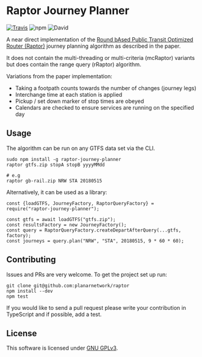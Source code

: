 Raptor Journey Planner
=========================
[![Travis](https://img.shields.io/travis/planarnetwork/raptor.svg?style=flat-square)](https://travis-ci.org/planarnetwork/raptor) ![npm](https://img.shields.io/npm/v/raptor-journey-planner.svg?style=flat-square) ![David](https://img.shields.io/david/planarnetwork/raptor.svg?style=flat-square)

A near direct implementation of the [Round bAsed Public Transit Optimized Router (Raptor)](https://www.microsoft.com/en-us/research/wp-content/uploads/2012/01/raptor_alenex.pdf) journey planning algorithm as described in the paper. 

It does not contain the multi-threading or multi-criteria (mcRaptor) variants but does contain the range query (rRaptor) algorithm.

Variations from the paper implementation:
- Taking a footpath counts towards the number of changes (journey legs)
- Interchange time at each station is applied
- Pickup / set down marker of stop times are obeyed
- Calendars are checked to ensure services are running on the specified day

## Usage

The algorithm can be run on any GTFS data set via the CLI.

```
sudo npm install -g raptor-journey-planner
raptor gtfs.zip stopA stopB yyyyMMdd

# e.g
raptor gb-rail.zip NRW STA 20180515
```

Alternatively, it can be used as a library:

```
const {loadGTFS, JourneyFactory, RaptorQueryFactory} = require("raptor-journey-planner");

const gtfs = await loadGTFS("gtfs.zip");
const resultsFactory = new JourneyFactory();
const query = RaptorQueryFactory.createDepartAfterQuery(...gtfs, factory);
const journeys = query.plan("NRW", "STA", 20180515, 9 * 60 * 60);
```

## Contributing

Issues and PRs are very welcome. To get the project set up run:

```
git clone git@github.com:planarnetwork/raptor
npm install --dev
npm test
```

If you would like to send a pull request please write your contribution in TypeScript and if possible, add a test.

## License

This software is licensed under [GNU GPLv3](https://www.gnu.org/licenses/gpl-3.0.en.html).

